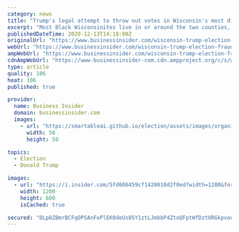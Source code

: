 ```yaml
---
category: news
title: "Trump's legal attempt to throw out votes in Wisconsin's most diverse counties 'smacks of racism,' judge says"
excerpt: "Most Black Wisconsinites live in or around the two counties, Milwaukee and Dane, where the Trump legal team sort to throw out 221,000 absentee ballot."
publishedDateTime: 2020-12-13T14:18:00Z
originalUrl: "https://www.businessinsider.com/wisconsin-trump-election-fraud-lawsuit-smacks-of-racism-judge-says-2020-12"
webUrl: "https://www.businessinsider.com/wisconsin-trump-election-fraud-lawsuit-smacks-of-racism-judge-says-2020-12"
ampWebUrl: "https://www.businessinsider.com/wisconsin-trump-election-fraud-lawsuit-smacks-of-racism-judge-says-2020-12?amp"
cdnAmpWebUrl: "https://www-businessinsider-com.cdn.ampproject.org/c/s/www.businessinsider.com/wisconsin-trump-election-fraud-lawsuit-smacks-of-racism-judge-says-2020-12?amp"
type: article
quality: 106
heat: 106
published: true

provider:
  name: Business Insider
  domain: businessinsider.com
  images:
    - url: "https://smartableai.github.io/election/assets/images/organizations/businessinsider.com-50x50.jpg"
      width: 50
      height: 50

topics:
  - Election
  - Donald Trump

images:
  - url: "https://i.insider.com/5fd606459cf1420018d2f0ed?width=1200&format=jpeg"
    width: 1200
    height: 600
    isCached: true

secured: "DLp8ZBmrBCFqOPSAnFePlEK0deUs05Y1ztLJmbbP4ZtoQFptWfDztURGkpvoo0D7f8kHaFgybC5RrWh/KXPXqkBEX8L58UcPpPsVN7UMvlJDfH73jFWS+6/hlxn0brPyopyO2sMAiaivvW0nD0j9bS7f+NjN8EgEay3zMSupqUz1tqPPrtfydZnk6YH8+WVeUyCWS6K+VuMv2T3FSp5Odc7kaixs4ko6iM38prq8tF6oPr00DUi5gI9uLJmEw07PBkmH8QZkQldNhA0PHVCl1TffbAHPcYCWmb/taTkVy9HqvHQKkwwDYCHBp8o5EhyZBSCkneARn0FS48XPt37fPtkQYCjOmlMqYY34mjNogao=;ATtOxwDROHV3+5C7Vu2fWw=="
---
```


